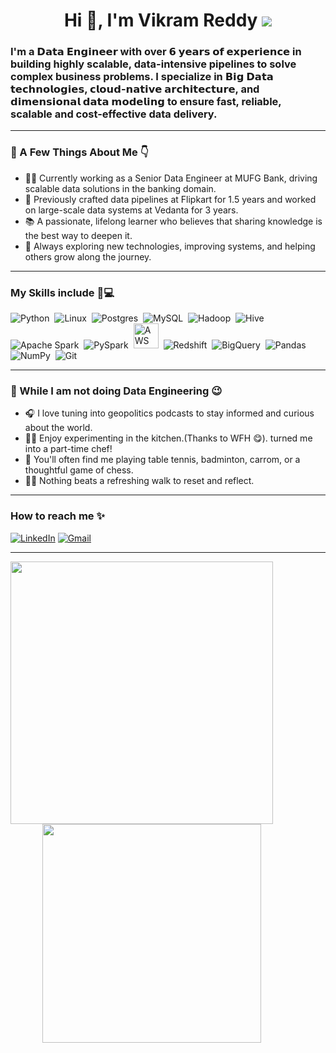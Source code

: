 </h1>
<h1 align="center">Hi 👋, I'm <strong>Vikram Reddy</strong><span>&nbsp;</span><img src="https://img.shields.io/badge/Data%20Engineer-79eaff?style=flat&logo=databricks&logoColor=white&labelColor=1e1e2f" /></h1>

### I'm a 𝗗𝗮𝘁𝗮 𝗘𝗻𝗴𝗶𝗻𝗲𝗲𝗿 with over 𝟲 𝘆𝗲𝗮𝗿𝘀 𝗼𝗳 𝗲𝘅𝗽𝗲𝗿𝗶𝗲𝗻𝗰𝗲 in building highly scalable, data-intensive pipelines to solve complex business problems. I specialize in 𝗕𝗶𝗴 𝗗𝗮𝘁𝗮 𝘁𝗲𝗰𝗵𝗻𝗼𝗹𝗼𝗴𝗶𝗲𝘀, 𝗰𝗹𝗼𝘂𝗱-𝗻𝗮𝘁𝗶𝘃𝗲 𝗮𝗿𝗰𝗵𝗶𝘁𝗲𝗰𝘁𝘂𝗿𝗲, and 𝗱𝗶𝗺𝗲𝗻𝘀𝗶𝗼𝗻𝗮𝗹 𝗱𝗮𝘁𝗮 𝗺𝗼𝗱𝗲𝗹𝗶𝗻𝗴 to ensure fast, reliable, scalable and cost-effective data delivery.
---
### 🚀 A Few Things About Me 👇

- 👨‍💻 Currently working as a Senior Data Engineer at MUFG Bank, driving scalable data solutions in the banking domain.
- 🛒 Previously crafted data pipelines at Flipkart for 1.5 years and worked on large-scale data systems at Vedanta for 3 years.
- 📚 A passionate, lifelong learner who believes that sharing knowledge is the best way to deepen it.
- 🌱 Always exploring new technologies, improving systems, and helping others grow along the journey.
---

<h3 align="left"> My Skills include 🧠💻</h3>


![Python](https://img.shields.io/badge/PYTHON-14354C?style=for-the-badge&logo=python&logoColor=white)<span>&nbsp;</span>
![Linux](https://img.shields.io/badge/LINUX-FCC624?style=for-the-badge&logo=linux&logoColor=black)<span>&nbsp;</span>
![Postgres](https://img.shields.io/badge/POSTGRES-336791?style=for-the-badge&logo=postgresql&logoColor=white)<span>&nbsp;</span>
![MySQL](https://img.shields.io/badge/MYSQL-4479A1?style=for-the-badge&logo=mysql&logoColor=white)<span>&nbsp;</span>
![Hadoop](https://img.shields.io/badge/HADOOP-66CCFF?style=for-the-badge&logo=apachehadoop&logoColor=000)<span>&nbsp;</span>
![Hive](https://img.shields.io/badge/HIVE-FDEE21?style=for-the-badge&logo=apachehive&logoColor=000)<span>&nbsp;</span>
![Apache Spark](https://img.shields.io/badge/SPARK-E25A1C?style=for-the-badge&logo=apachespark&logoColor=white)<span>&nbsp;</span>
![PySpark](https://img.shields.io/badge/PYSPARK-FDEE21?style=for-the-badge&logo=apachespark&logoColor=black)<span>&nbsp;</span>
<img src="https://upload.wikimedia.org/wikipedia/commons/9/93/Amazon_Web_Services_Logo.svg" alt="AWS" width="40" /><span>&nbsp;</span>
![Redshift](https://img.shields.io/badge/REDSHIFT-8C4FFF?style=for-the-badge&logo=amazonredshift&logoColor=white)<span>&nbsp;</span>
![BigQuery](https://img.shields.io/badge/BIGQUERY-4285F4?style=for-the-badge&logo=googlebigquery&logoColor=white)<span>&nbsp;</span>
![Pandas](https://img.shields.io/badge/PANDAS-150458?style=for-the-badge&logo=pandas&logoColor=white)<span>&nbsp;</span>
![NumPy](https://img.shields.io/badge/NUMPY-013243?style=for-the-badge&logo=numpy&logoColor=white)<span>&nbsp;</span>
![Git](https://img.shields.io/badge/GIT-F05032?style=for-the-badge&logo=git&logoColor=white)<span>&nbsp;</span>

---
### 🦄 While I am not doing Data Engineering 😉
- 🎧 I love tuning into geopolitics podcasts to stay informed and curious about the world.
- 👨‍🍳 Enjoy experimenting in the kitchen.(Thanks to WFH 😋). turned me into a part-time chef!
- 🏓 You'll often find me playing table tennis, badminton, carrom, or a thoughtful game of chess.
- 🚶‍♂️ Nothing beats a refreshing walk to reset and reflect.
---
<h3 align="left">How to reach me ✨</h3>


[![LinkedIn](https://img.shields.io/badge/LinkedIn-0077B5?style=for-the-badge&logo=linkedin&logoColor=white)](https://www.linkedin.com/in/pvikramreddy/)
[![Gmail](https://img.shields.io/badge/Gmail-D14836?style=for-the-badge&logo=gmail&logoColor=white)](mailto:pagadala1021@gmail.com)

---
<!-- 
<p align="left">
  <img align="top" src="https://github-readme-stats.vercel.app/api?username=vikram-reddy-pagadala&show_icons=true&theme=dracula" width="420" />
	 &nbsp;&nbsp;&nbsp;
  <img align="top" src="https://github-readme-stats.vercel.app/api/top-langs/?username=vikram-reddy-pagadala&layout=compact&theme=dracula" width="300" />
</p>


<p align="left">
  <img align="top" src="https://github-readme-stats.vercel.app/api?username=vikram-reddy-pagadala&show_icons=true&theme=tokyonight" width="420" />
  &nbsp;&nbsp;&nbsp;
  <img align="top" src="https://github-readme-stats.vercel.app/api/top-langs/?username=vikram-reddy-pagadala&layout=compact&theme=tokyonight" width="350" />
</p>
-->

<p align="left">
  <img align="top" src="https://github-readme-stats.vercel.app/api?username=vikram-reddy-pagadala&show_icons=true&theme=dark&bg_color=1e1e2f&title_color=e93ec3&text_color=79eaff&icon_color=79eaff" width="420" style="margin-right:150px;"/>
  <span>&nbsp;&nbsp;&nbsp;&nbsp;&nbsp;&nbsp;&nbsp;&nbsp;&nbsp;&nbsp;&nbsp;&nbsp;</span>
  <img align="top" src="https://github-readme-stats.vercel.app/api/top-langs/?username=vikram-reddy-pagadala&layout=compact&theme=dark&bg_color=1e1e2f&title_color=e93ec3&text_color=79eaff&icon_color=79eaff" width="350" />
</p>

